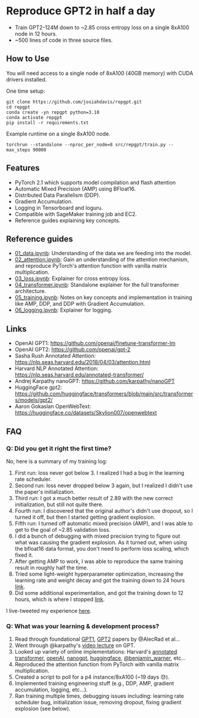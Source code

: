 # Reproduce GPT2 in half a day

* Train GPT2-124M down to ~2.85 cross entropy loss on a single 8xA100 node in 12 hours.
* ~500 lines of code in three source files.

## How to Use

You will need access to a single node of 8xA100 (40GB memory) with CUDA drivers installed.

One time setup:

```
git clone https://github.com/josiahdavis/repgpt.git
cd repgpt
conda create -yn repgpt python=3.10
conda activate repgpt
pip install -r requirements.txt
```

Example runtime on a single 8xA100 node.
```
torchrun --standalone --nproc_per_node=8 src/repgpt/train.py --max_steps 90000
```

## Features

* PyTorch 2.1 which supports model compilation and flash attention
* Automatic Mixed Precision (AMP) using BFloat16.
* Distributed Data Parallelism (DDP).
* Gradient Accumulation.
* Logging in Tensorboard and loguru.
* Compatible with SageMaker training job and EC2.
* Reference guides explaining key concepts.

## Reference guides

* [01_data.ipynb](https://github.com/josiahdavis/repgpt/blob/main/notebooks/01_data.ipynb): Understanding of the data we are feeding into the model.
* [02_attention.ipynb](https://github.com/josiahdavis/repgpt/blob/main/notebooks/02_attention.ipynb): Gain an understanding of the attention mechanism, and reproduce PyTorch's attention function with vanilla matrix multiplication.
* [03_loss.ipynb](https://github.com/josiahdavis/repgpt/blob/main/notebooks/03_loss.ipynb): Explainer for cross entropy loss.
* [04_transformer.ipynb](https://github.com/josiahdavis/repgpt/blob/main/notebooks/04_transformer.ipynb): Standalone explainer for the full transformer architecture.
* [05_training.ipynb](https://github.com/josiahdavis/repgpt/blob/main/notebooks/05_training.ipynb): Notes on key concepts and implementation in training like AMP, DDP, and DDP with Gradient Accumulation.
* [06_logging.ipynb](https://github.com/josiahdavis/repgpt/blob/main/notebooks/06_logging.ipynb): Explainer for logging.

## Links

* OpenAI GPT1: https://github.com/openai/finetune-transformer-lm
* OpenAI GPT2: https://github.com/openai/gpt-2
* Sasha Rush Annotated Attention: https://nlp.seas.harvard.edu/2018/04/03/attention.html
* Harvard NLP Annotated Attention: https://nlp.seas.harvard.edu/annotated-transformer/
* Andrej Karpathy nanoGPT: https://github.com/karpathy/nanoGPT
* HuggingFace gpt2: https://github.com/huggingface/transformers/blob/main/src/transformers/models/gpt2/
* Aaron Gokaslan OpenWebText: https://huggingface.co/datasets/Skylion007/openwebtext

## FAQ

### Q: Did you get it right the first time?

No, here is a summary of my training log:

1. First run: loss never got below 3. I realized I had a bug in the learning rate scheduler.
2. Second run: loss never dropped below 3 again, but I realized I didn't use the paper's initialization.
3. Third run: I got a much better result of 2.89 with the new correct initialization, but still not quite there.
4. Fourth run: I discovered that the original author's didn't use dropout, so I turned it off, but then I started getting gradient explosion.
5. Fifth run: I turned off automatic mixed precision (AMP), and I was able to get to the goal of ~2.85 validation loss.
6. I did a bunch of debugging with mixed precision trying to figure out what was causing the gradient explosion. As it turned out, when using the bfloat16 data format, you don't need to perform loss scaling, which fixed it.
7. After getting AMP to work, I was able to reproduce the same training result in roughly half the time.
8. Tried some light-weight hyperparameter optimization, increasing the learning rate and weight decay and got the training down to 24 hours [link](https://twitter.com/josiahjdavis/status/1722073528508223667).
9. Did some additional experimentation, and got the training down to 12 hours, which is where I stopped [link](https://twitter.com/josiahjdavis/status/1727523774503756217).

I live-tweeted my experience [here](https://twitter.com/josiahjdavis/status/1686204521255432193).

### Q: What was your learning & development process?

1. Read through foundational [GPT1](https://s3-us-west-2.amazonaws.com/openai-assets/research-covers/language-unsupervised/language_understanding_paper.pdf), [GPT2](https://d4mucfpksywv.cloudfront.net/better-language-models/language-models.pdf) papers by @AlecRad et al...
2. Went through @karpathy's [video lecture](https://www.youtube.com/watch?v=kCc8FmEb1nY&pp=ygUMa2FycGF0aHkgZ3B0) on GPT.
3. Looked up variety of online implementations: Harvard's [annotated transformer](https://nlp.seas.harvard.edu/annotated-transformer/), [openAI](https://github.com/openai/gpt-2?tab=readme-ov-file), [nanogpt](https://github.com/karpathy/nanoGPT/), [huggingface](https://github.com/huggingface/transformers/blob/main/src/transformers/models/gpt2/modeling_gpt2.py), [@benjamin_warner](https://github.com/warner-benjamin/commented-transformers), etc...
4. Reproduced the attention function from PyTorch with vanilla matrix multiplication.
5. Created a script to poll for a p4 instance/8xA100 (~19 days 😓).
6. Implemented training engineering stuff (e.g., DDP, AMP, gradient accumulation, logging, etc...).
7. Ran training multiple times, debugging issues including: learning rate scheduler bug, initialization issue, removing dropout, fixing gradient explosion (see below).